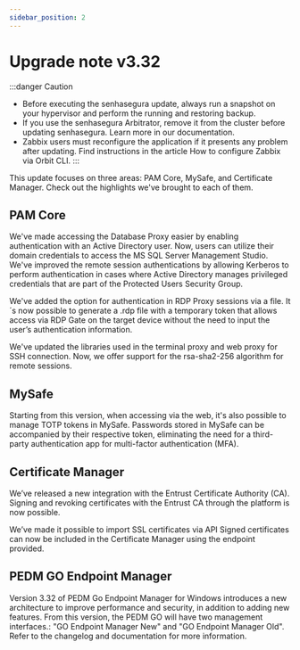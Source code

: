 ```yaml
---
sidebar_position: 2
---
```

# Upgrade note v3.32

:::danger Caution

- Before executing the senhasegura update, always run a snapshot on your hypervisor and perform the running and restoring backup.
- If you use the senhasegura Arbitrator, remove it from the cluster before updating senhasegura. Learn more in our documentation.
- Zabbix users must reconfigure the application if it presents any problem after updating. Find instructions in the article How to configure Zabbix via Orbit CLI.
  :::

This update focuses on three areas: PAM Core, MySafe, and Certificate Manager. Check out the highlights we've brought to each of them.

## PAM Core

We've made accessing the Database Proxy easier by enabling authentication with an Active Directory user. Now, users can utilize their domain credentials to access the MS SQL Server Management Studio.
We've improved the remote session authentications by allowing Kerberos to perform authentication in cases where Active Directory manages privileged credentials that are part of the Protected Users Security Group.

We've added the option for authentication in RDP Proxy sessions via a file. It´s now possible to generate a .rdp file with a temporary token that allows access via RDP Gate on the target device without the need to input the user’s authentication information.

We've updated the libraries used in the terminal proxy and web proxy for SSH connection. Now, we offer support for the rsa-sha2-256 algorithm for remote sessions.

## MySafe

Starting from this version, when accessing via the web, it's also possible to manage TOTP tokens in MySafe. Passwords stored in MySafe can be accompanied by their respective token, eliminating the need for a third-party authentication app for multi-factor authentication (MFA).

## Certificate Manager

We’ve released a new integration with the Entrust Certificate Authority (CA). Signing and revoking certificates with the Entrust CA through the platform is now possible.

We’ve made it possible to import SSL certificates via API Signed certificates can now be included in the Certificate Manager using the endpoint provided.

## PEDM GO Endpoint Manager

Version 3.32 of PEDM Go Endpoint Manager for Windows introduces a new architecture to improve performance and security, in addition to adding new features. From this version, the PEDM GO will have two management interfaces.: "GO Endpoint Manager New" and "GO Endpoint Manager Old". Refer to the changelog and documentation for more information.
